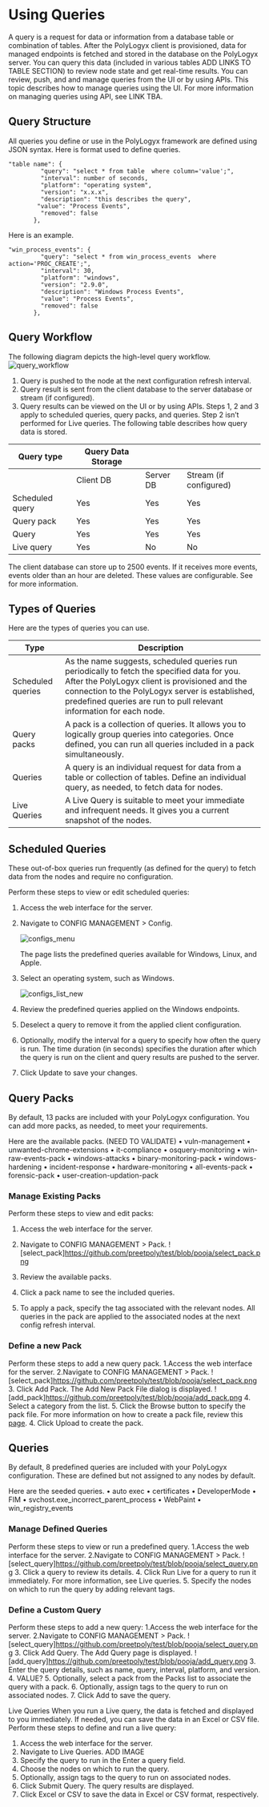Using Queries
===================================
A query is a request for data or information from a database table or combination of tables. After the PolyLogyx client is provisioned, data for managed endpoints is fetched and stored in the database on the PolyLogyx server. You can query this data (included in various tables ADD LINKS TO TABLE SECTION) to review node state and get real-time results.
You can review, push, and and manage queries from the UI or by using APIs. This topic describes how to manage queries using the UI. For more information on managing queries using API, see LINK TBA.
   
Query Structure
--------------------
All queries you define or use in the PolyLogyx framework are defined using JSON syntax. 
Here is format used to define queries.

```
"table name": {
         "query": "select * from table  where column='value';",
         "interval": number of seconds,
         "platform": "operating system",
         "version": "x.x.x",
         "description": "this describes the query",
        "value": "Process Events",
         "removed": false
       },
 ```    
Here is an example.

```
"win_process_events": {
         "query": "select * from win_process_events  where action='PROC_CREATE';",
         "interval": 30,
         "platform": "windows",
         "version": "2.9.0",
         "description": "Windows Process Events",
         "value": "Process Events",
         "removed": false
       },
 ```

Query Workflow
--------------------
The following diagram depicts the high-level query workflow. 
![query_workflow](https://github.com/preetpoly/test/blob/pooja/query_workflow.png)

1.	Query is pushed to the node at the next configuration refresh interval.
2.	Query result is sent from the client database to the server database or stream (if configured).  
3.	Query results can be viewed on the UI or by using APIs.
Steps 1, 2 and 3 apply to scheduled queries, query packs, and queries. Step 2 isn’t performed for Live queries. The following table describes how query data is stored.

| Query type      | Query Data Storage |           |                        |
|-----------------|--------------------|-----------|------------------------|
|                 | Client DB          | Server DB | Stream (if configured) |
| Scheduled query | Yes                | Yes       | Yes                    |
| Query pack      | Yes                | Yes       | Yes                    |
| Query           | Yes                | Yes       | Yes                    |
| Live query      | Yes                | No        | No                     |

The client database can store up to 2500 events. If it receives more events, events older than an hour are deleted. These values are configurable. See <add link> for more information. 
   
Types of Queries
-------------------- 
Here are the types of queries you can use.

| Type              | Description                                                                                                                                                                                                                                                               |
|-------------------|---------------------------------------------------------------------------------------------------------------------------------------------------------------------------------------------------------------------------------------------------------------------------|
| Scheduled queries | As the name suggests, scheduled queries run periodically to fetch the specified data for you. After the PolyLogyx client is provisioned and the connection to the PolyLogyx server is established, predefined queries are run to pull relevant information for each node. |
| Query packs       | A pack is a collection of queries. It allows you to logically group queries into categories. Once defined, you can run all queries included in a pack simultaneously.                                                                                                     |
| Queries           | A query is an individual request for data from a table or collection of tables. Define an individual query, as needed, to fetch data for nodes.                                                                                                                           |
| Live Queries      | A Live Query is suitable to meet your immediate and infrequent needs. It gives you a current snapshot of the nodes.                                                                                                                                                       |

Scheduled Queries 
-------------------- 
These out-of-box queries run frequently (as defined for the query) to fetch data from the nodes and require no configuration. 

Perform these steps to view or edit scheduled queries:
1. Access the web interface for the server.
2. Navigate to CONFIG MANAGEMENT  > Config.

   ![configs_menu](https://github.com/preetpoly/test/blob/pooja/configs_menu.png)

   The page lists the predefined queries available for Windows, Linux, and Apple.  
3. Select an operating system, such as Windows.

   ![configs_list_new](https://github.com/preetpoly/test/blob/pooja/configs_list_new2.png)

4. Review the predefined queries applied on the Windows endpoints. 
5. Deselect a query to remove it from the applied client configuration. 
6. Optionally, modify the interval for a query to specify how often the query is run. The time duration (in seconds) specifies the duration after which the query is run on the client and query results are pushed to the server. 
7. Click Update to save your changes.

Query Packs
--------------------
By default, 13 packs are included with your PolyLogyx configuration.  You can add more packs, as needed, to meet your requirements. 

Here are the available packs. (NEED TO VALIDATE)
•	vuln-management
•	unwanted-chrome-extensions
•	it-compliance
•	osquery-monitoring
•	win-raw-events-pack
•	windows-attacks
•	binary-monitoring-pack
•	windows-hardening
•	incident-response
•	hardware-monitoring
•	all-events-pack
•	forensic-pack
•	user-creation-updation-pack

### Manage Existing Packs 
Perform these steps to view and edit packs:
1. Access the web interface for the server.
2. Navigate to CONFIG MANAGEMENT  > Pack.
  ![select_pack]https://github.com/preetpoly/test/blob/pooja/select_pack.png

3.	Review the available packs.
4.	Click a pack name to see the included queries.
5.	To apply a pack, specify the tag associated with the relevant nodes. All queries in the pack are applied to the associated nodes at the next config refresh interval. 


### Define a new Pack
Perform these steps to add a new query pack.
1.Access the web interface for the server.
2.Navigate to CONFIG MANAGEMENT  > Pack.
  ![select_pack]https://github.com/preetpoly/test/blob/pooja/select_pack.png
3. Click Add Pack.
   The Add New Pack File dialog is displayed. 
   ![add_pack]https://github.com/preetpoly/test/blob/pooja/add_pack.png
4.	Select a  category from the list. 
5. Click the Browse button to specify the pack file. 
   For more information on how to create a pack file, review this [page](https://osquery.readthedocs.io/en/stable/deployment/configuration/#query-packs). 
4.	Click Upload to create the pack.

Queries
--------------------
By default, 8 predefined queries are included with your PolyLogyx configuration. These are defined but not assigned to any nodes by default. 

Here are the seeded queries.
•	auto exec
•	certificates
•	DeveloperMode
•	FIM
•	svchost.exe_incorrect_parent_process
•	WebPaint
•	win_registry_events

### Manage Defined Queries 
Perform these steps to view or run a predefined query.
1.Access the web interface for the server.
2.Navigate to CONFIG MANAGEMENT  > Pack.
  ![select_query]https://github.com/preetpoly/test/blob/pooja/select_query.png
3.	Click a query to review its details.
4.	Click Run Live for a query to run it immediately. For more information, see Live queries. <add link>
5.	Specify the nodes on which to run the query by adding relevant tags. 


### Define a Custom Query
Perform these steps to add a new query:
1.Access the web interface for the server.
2.Navigate to CONFIG MANAGEMENT  > Pack.
  ![select_query]https://github.com/preetpoly/test/blob/pooja/select_query.png
3. Click Add Query.
   The Add Query page is displayed. 
   ![add_query]https://github.com/preetpoly/test/blob/pooja/add_query.png
3.	Enter the query details, such as name, query, interval, platform, and version.
4.	VALUE?
5. Optionally, select a pack from the Packs list to associate the query with a pack.
6.	Optionally, assign tags to the query to run on associated nodes.
7.	Click Add to save the query. 


Live Queries
When you run a Live query, the data is fetched and displayed to you immediately. If needed, you can save the data in an Excel or CSV file.
Perform these steps to define and run a live query:
1.	Access the web interface for the server.
2.	Navigate to Live Queries.
ADD IMAGE
3.	Specify the query to run in the Enter a query field.
4.	Choose the nodes on which to run the query.
5.	Optionally, assign tags to the query to run on associated nodes.
6.	Click Submit Query.
The query results are displayed.
7.	Click Excel or CSV to save the data in Excel or CSV format, respectively.



